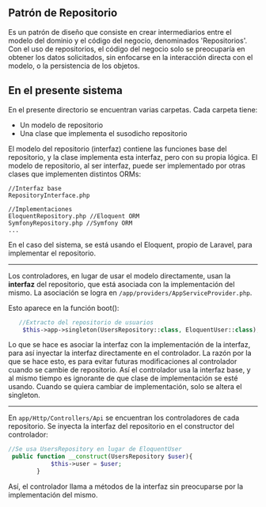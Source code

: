 ## Patrón de Repositorio
Es un patrón de diseño que consiste en crear intermediarios entre el modelo del dominio y el código del negocio,  denominados 'Repositorios'. Con el uso de repositorios, el código del negocio solo se preocuparía en obtener los datos solicitados, sin enfocarse en la interacción directa con el modelo, o la persistencia de los objetos.

## En el presente sistema

En el presente directorio se encuentran varias carpetas. Cada carpeta tiene:
* Un modelo de repositorio
* Una clase que implementa el susodicho repositorio

El modelo del repositorio (interfaz) contiene las funciones base del repositorio, y la clase implementa esta interfaz, pero con su propia lógica. El modelo de repositorio, al ser interfaz, puede ser implementado por otras clases que implementen distintos ORMs:

    //Interfaz base
    RepositoryInterface.php
    
    //Implementaciones
    EloquentRepository.php //Eloquent ORM
    SymfonyRepository.php //Symfony ORM
    ...
    

En el caso del sistema, se está usando el Eloquent, propio de Laravel, para implementar el repositorio.

-----------

Los controladores, en lugar de usar el modelo directamente, usan la **interfaz** del repositorio, que está asociada con la implementación del mismo. La asociación se logra en `/app/providers/AppServiceProvider.php`.

Esto aparece en la función boot():
```php
   //Extracto del repositorio de usuarios
    $this->app->singleton(UsersRepository::class, EloquentUser::class);
```
Lo que se hace es asociar la interfaz con la implementación de la interfaz, para así inyectar la interfaz directamente en el controlador. La razón por la que se hace esto, es para evitar futuras modificaciones al controlador cuando se cambie de repositorio. Así el controlador usa la interfaz base, y al mismo tiempo es ignorante de que clase de implementación se esté usando. Cuando se quiera cambiar de implementación, solo se altera el singleton.

----------

En `app/Http/Controllers/Api` se encuentran los controladores de cada repositorio. Se inyecta la interfaz del repositorio en el constructor del controlador:

```php
//Se usa UsersRepository en lugar de EloquentUser
 public function __construct(UsersRepository $user){
    		$this->user = $user;
    	}
````

Así, el controlador llama a métodos de la interfaz sin preocuparse por la implementación del mismo.